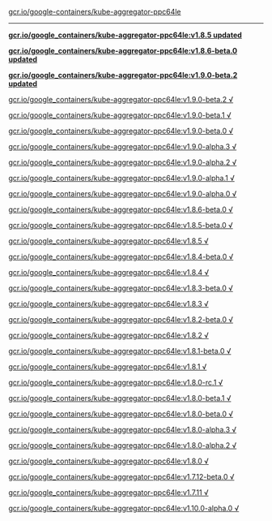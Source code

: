 [gcr.io/google-containers/kube-aggregator-ppc64le](https://hub.docker.com/r/anjia0532/kube-aggregator-ppc64le/tags/) 

----
**[gcr.io/google_containers/kube-aggregator-ppc64le:v1.8.5 updated](https://hub.docker.com/r/anjia0532/kube-aggregator-ppc64le/tags/)**

**[gcr.io/google_containers/kube-aggregator-ppc64le:v1.8.6-beta.0 updated](https://hub.docker.com/r/anjia0532/kube-aggregator-ppc64le/tags/)**

**[gcr.io/google_containers/kube-aggregator-ppc64le:v1.9.0-beta.2 updated](https://hub.docker.com/r/anjia0532/kube-aggregator-ppc64le/tags/)**

[gcr.io/google_containers/kube-aggregator-ppc64le:v1.9.0-beta.2 √](https://hub.docker.com/r/anjia0532/kube-aggregator-ppc64le/tags/)

[gcr.io/google_containers/kube-aggregator-ppc64le:v1.9.0-beta.1 √](https://hub.docker.com/r/anjia0532/kube-aggregator-ppc64le/tags/)

[gcr.io/google_containers/kube-aggregator-ppc64le:v1.9.0-beta.0 √](https://hub.docker.com/r/anjia0532/kube-aggregator-ppc64le/tags/)

[gcr.io/google_containers/kube-aggregator-ppc64le:v1.9.0-alpha.3 √](https://hub.docker.com/r/anjia0532/kube-aggregator-ppc64le/tags/)

[gcr.io/google_containers/kube-aggregator-ppc64le:v1.9.0-alpha.2 √](https://hub.docker.com/r/anjia0532/kube-aggregator-ppc64le/tags/)

[gcr.io/google_containers/kube-aggregator-ppc64le:v1.9.0-alpha.1 √](https://hub.docker.com/r/anjia0532/kube-aggregator-ppc64le/tags/)

[gcr.io/google_containers/kube-aggregator-ppc64le:v1.9.0-alpha.0 √](https://hub.docker.com/r/anjia0532/kube-aggregator-ppc64le/tags/)

[gcr.io/google_containers/kube-aggregator-ppc64le:v1.8.6-beta.0 √](https://hub.docker.com/r/anjia0532/kube-aggregator-ppc64le/tags/)

[gcr.io/google_containers/kube-aggregator-ppc64le:v1.8.5-beta.0 √](https://hub.docker.com/r/anjia0532/kube-aggregator-ppc64le/tags/)

[gcr.io/google_containers/kube-aggregator-ppc64le:v1.8.5 √](https://hub.docker.com/r/anjia0532/kube-aggregator-ppc64le/tags/)

[gcr.io/google_containers/kube-aggregator-ppc64le:v1.8.4-beta.0 √](https://hub.docker.com/r/anjia0532/kube-aggregator-ppc64le/tags/)

[gcr.io/google_containers/kube-aggregator-ppc64le:v1.8.4 √](https://hub.docker.com/r/anjia0532/kube-aggregator-ppc64le/tags/)

[gcr.io/google_containers/kube-aggregator-ppc64le:v1.8.3-beta.0 √](https://hub.docker.com/r/anjia0532/kube-aggregator-ppc64le/tags/)

[gcr.io/google_containers/kube-aggregator-ppc64le:v1.8.3 √](https://hub.docker.com/r/anjia0532/kube-aggregator-ppc64le/tags/)

[gcr.io/google_containers/kube-aggregator-ppc64le:v1.8.2-beta.0 √](https://hub.docker.com/r/anjia0532/kube-aggregator-ppc64le/tags/)

[gcr.io/google_containers/kube-aggregator-ppc64le:v1.8.2 √](https://hub.docker.com/r/anjia0532/kube-aggregator-ppc64le/tags/)

[gcr.io/google_containers/kube-aggregator-ppc64le:v1.8.1-beta.0 √](https://hub.docker.com/r/anjia0532/kube-aggregator-ppc64le/tags/)

[gcr.io/google_containers/kube-aggregator-ppc64le:v1.8.1 √](https://hub.docker.com/r/anjia0532/kube-aggregator-ppc64le/tags/)

[gcr.io/google_containers/kube-aggregator-ppc64le:v1.8.0-rc.1 √](https://hub.docker.com/r/anjia0532/kube-aggregator-ppc64le/tags/)

[gcr.io/google_containers/kube-aggregator-ppc64le:v1.8.0-beta.1 √](https://hub.docker.com/r/anjia0532/kube-aggregator-ppc64le/tags/)

[gcr.io/google_containers/kube-aggregator-ppc64le:v1.8.0-beta.0 √](https://hub.docker.com/r/anjia0532/kube-aggregator-ppc64le/tags/)

[gcr.io/google_containers/kube-aggregator-ppc64le:v1.8.0-alpha.3 √](https://hub.docker.com/r/anjia0532/kube-aggregator-ppc64le/tags/)

[gcr.io/google_containers/kube-aggregator-ppc64le:v1.8.0-alpha.2 √](https://hub.docker.com/r/anjia0532/kube-aggregator-ppc64le/tags/)

[gcr.io/google_containers/kube-aggregator-ppc64le:v1.8.0 √](https://hub.docker.com/r/anjia0532/kube-aggregator-ppc64le/tags/)

[gcr.io/google_containers/kube-aggregator-ppc64le:v1.7.12-beta.0 √](https://hub.docker.com/r/anjia0532/kube-aggregator-ppc64le/tags/)

[gcr.io/google_containers/kube-aggregator-ppc64le:v1.7.11 √](https://hub.docker.com/r/anjia0532/kube-aggregator-ppc64le/tags/)

[gcr.io/google_containers/kube-aggregator-ppc64le:v1.10.0-alpha.0 √](https://hub.docker.com/r/anjia0532/kube-aggregator-ppc64le/tags/)

